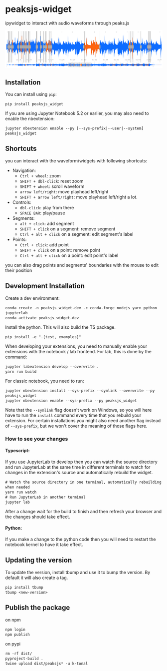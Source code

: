 
# peaksjs-widget

ipywidget to interact with audio waveforms through peaks.js

![preview](widget-review.png)

## Installation

You can install using `pip`:

```shell script
pip install peaksjs_widget
```

If you are using Jupyter Notebook 5.2 or earlier, you may also need to enable
the nbextension:
```shell script
jupyter nbextension enable --py [--sys-prefix|--user|--system] peaksjs_widget
```

## Shortcuts

you can interact with the waveform/widgets with following shortcuts:

- Navigation:
    * `Ctrl + wheel`: zoom
    * `SHIFT + dbl-click`: reset zoom
    * `SHIFT + wheel`: scroll waveform
    * `arrow left/right`: move playhead left/right
    * `SHIFT + arrow left/right`: move playhead left/right a lot.
- Controls:
    * `dbl-click`: play from there
    * `SPACE BAR`: play/pause 
- Segments:
    * `alt + click`: add segment
    * `SHIFT + click` on a segment: remove segment
    * `Ctrl + alt + click` on a segment: edit segment's label
- Points:
    * `Ctrl + click`: add point
    * `SHIFT + click` on a point: remove point
    * `Ctrl + alt + click` on a point: edit point's label

you can also drag points and segments' boundaries with the mouse to edit their position

## Development Installation

Create a dev environment:
```shell script
conda create -n peaksjs_widget-dev -c conda-forge nodejs yarn python jupyterlab
conda activate peaksjs_widget-dev
```

Install the python. This will also build the TS package.
```shell script
pip install -e ".[test, examples]"
```

When developing your extensions, you need to manually enable your extensions with the
notebook / lab frontend. For lab, this is done by the command:

```
jupyter labextension develop --overwrite .
yarn run build
```

For classic notebook, you need to run:

```
jupyter nbextension install --sys-prefix --symlink --overwrite --py peaksjs_widget
jupyter nbextension enable --sys-prefix --py peaksjs_widget
```

Note that the `--symlink` flag doesn't work on Windows, so you will here have to run
the `install` command every time that you rebuild your extension. For certain installations
you might also need another flag instead of `--sys-prefix`, but we won't cover the meaning
of those flags here.

### How to see your changes
#### Typescript:
If you use JupyterLab to develop then you can watch the source directory and run JupyterLab at the same time in different
terminals to watch for changes in the extension's source and automatically rebuild the widget.

```shell script
# Watch the source directory in one terminal, automatically rebuilding when needed
yarn run watch
# Run JupyterLab in another terminal
jupyter lab
```

After a change wait for the build to finish and then refresh your browser and the changes should take effect.

#### Python:
If you make a change to the python code then you will need to restart the notebook kernel to have it take effect.

## Updating the version

To update the version, install tbump and use it to bump the version.
By default it will also create a tag.

```shell script
pip install tbump
tbump <new-version>
```

## Publish the package
on npm
````shell script
npm login 
npm publish
````
on pypi
```shell script
rm -rf dist/
pyproject-build .
twine upload dist/peaksjs* -u k-tonal
```